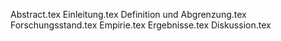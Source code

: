 Abstract.tex
Einleitung.tex
Definition und Abgrenzung.tex
Forschungsstand.tex
Empirie.tex
Ergebnisse.tex
Diskussion.tex
